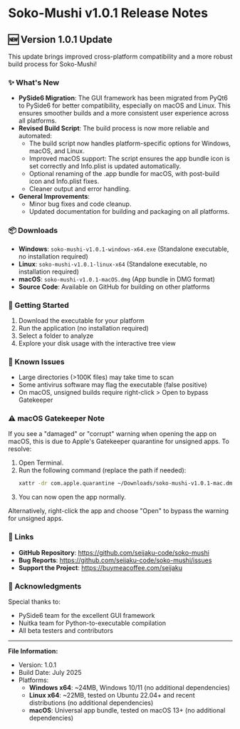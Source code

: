 # Soko-Mushi v1.0.1 Release Notes

## 🆕 Version 1.0.1 Update

This update brings improved cross-platform compatibility and a more robust build process for Soko-Mushi!

### ✨ What's New

- **PySide6 Migration**: The GUI framework has been migrated from PyQt6 to PySide6 for better compatibility, especially on macOS and Linux. This ensures smoother builds and a more consistent user experience across all platforms.
- **Revised Build Script**: The build process is now more reliable and automated:
  - The build script now handles platform-specific options for Windows, macOS, and Linux.
  - Improved macOS support: The script ensures the app bundle icon is set correctly and Info.plist is updated automatically.
  - Optional renaming of the .app bundle for macOS, with post-build icon and Info.plist fixes.
  - Cleaner output and error handling.
- **General Improvements**:
  - Minor bug fixes and code cleanup.
  - Updated documentation for building and packaging on all platforms.

### 📦 Downloads

- **Windows**: `soko-mushi-v1.0.1-windows-x64.exe` (Standalone executable, no installation required)
- **Linux**: `soko-mushi-v1.0.1-linux-x64` (Standalone executable, no installation required)
- **macOS**: `soko-mushi-v1.0.1-macOS.dmg` (App bundle in DMG format)
- **Source Code**: Available on GitHub for building on other platforms

### 🚀 Getting Started

1. Download the executable for your platform
2. Run the application (no installation required)
3. Select a folder to analyze
4. Explore your disk usage with the interactive tree view

### 🐛 Known Issues

- Large directories (>100K files) may take time to scan
- Some antivirus software may flag the executable (false positive)
- On macOS, unsigned builds require right-click > Open to bypass Gatekeeper

### ⚠️ macOS Gatekeeper Note

If you see a "damaged" or "corrupt" warning when opening the app on macOS, this is due to Apple's Gatekeeper quarantine for unsigned apps. To resolve:

1. Open Terminal.
2. Run the following command (replace the path if needed):
   ```sh
   xattr -dr com.apple.quarantine ~/Downloads/soko-mushi-v1.0.1-mac.dmg
   ```
3. You can now open the app normally.

Alternatively, right-click the app and choose "Open" to bypass the warning for unsigned apps.

### 🔗 Links

- **GitHub Repository**: https://github.com/seijaku-code/soko-mushi
- **Bug Reports**: https://github.com/seijaku-code/soko-mushi/issues
- **Support the Project**: https://buymeacoffee.com/seijaku

### 🙏 Acknowledgments

Special thanks to:
- PySide6 team for the excellent GUI framework
- Nuitka team for Python-to-executable compilation
- All beta testers and contributors

---

**File Information:**

- Version: 1.0.1
- Build Date: July 2025
- Platforms:
  - **Windows x64**: ~24MB, Windows 10/11 (no additional dependencies)
  - **Linux x64**: ~22MB, tested on Ubuntu 22.04+ and recent distributions (no additional dependencies)
  - **macOS**: Universal app bundle, tested on macOS 13+ (no additional dependencies)
